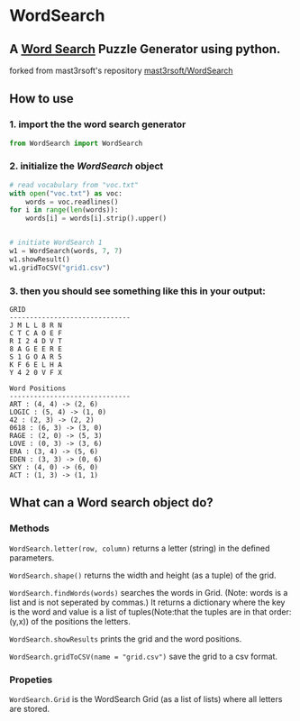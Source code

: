 # WordSearch
## A [Word Search](https://en.wikipedia.org/wiki/Word_search) Puzzle Generator using python.
forked from mast3rsoft's repository [mast3rsoft/WordSearch](https://github.com/mast3rsoft/WordSearch)

## How to use

### 1. import the the word search generator

```python
from WordSearch import WordSearch
```
### 2. initialize the *WordSearch* object
```python
# read vocabulary from "voc.txt"
with open("voc.txt") as voc:
    words = voc.readlines()
for i in range(len(words)):
    words[i] = words[i].strip().upper()


# initiate WordSearch 1
w1 = WordSearch(words, 7, 7)
w1.showResult()
w1.gridToCSV("grid1.csv")
```

### 3. then you should see something like this in your output:
```
GRID
------------------------------
J M L L 8 R N 
C T C A O E F 
R I 2 4 D V T 
8 A G E E R E 
S 1 G O A R 5 
K F 6 E L H A 
Y 4 2 0 V F X 

Word Positions
------------------------------
ART : (4, 4) -> (2, 6)
LOGIC : (5, 4) -> (1, 0)
42 : (2, 3) -> (2, 2)
0618 : (6, 3) -> (3, 0)
RAGE : (2, 0) -> (5, 3)
LOVE : (0, 3) -> (3, 6)
ERA : (3, 4) -> (5, 6)
EDEN : (3, 3) -> (0, 6)
SKY : (4, 0) -> (6, 0)
ACT : (1, 3) -> (1, 1)
```

## What can a Word search object do?
### Methods
```WordSearch.letter(row, column)``` returns a letter (string) in the defined parameters.

```WordSearch.shape()``` returns the width and height (as a tuple) of the grid.

```WordSearch.findWords(words)``` searches the words in Grid. (Note: words is a list and is not seperated by commas.) It returns a dictionary where the key is the word and value is a list of tuples(Note:that the tuples are in that order: (y,x)) of the positions the letters.

```WordSearch.showResults``` prints the grid and the word positions.

```WordSearch.gridToCSV(name = "grid.csv")``` save the grid to a csv format.

### Propeties
```WordSearch.Grid``` is the WordSearch Grid (as a list of lists) where all letters are stored.

